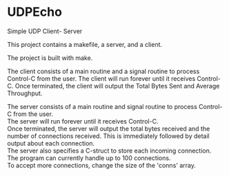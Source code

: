 # UDPEcho
Simple UDP Client- Server

This project contains a makefile, a server, and a client.

The project is built with make.

The client consists of a main routine and a signal routine to process Control-C from the user.
The client will run forever until it receives Control-C. 
Once terminated, the client will output the Total Bytes Sent and Average Throughput.

The server consists of a main routine and signal routine to process Control-C from the user.  
The server will run forever until it receives Control-C.  
Once terminated, the server will output the total bytes received and the number of connections received. 
This is immediately followed by detail output about each connection.  
The server also specifies a C-struct to store each incoming connection.  
The program can currently handle up to 100 connections.  
To accept more connections, change the size of the 'conns' array.
